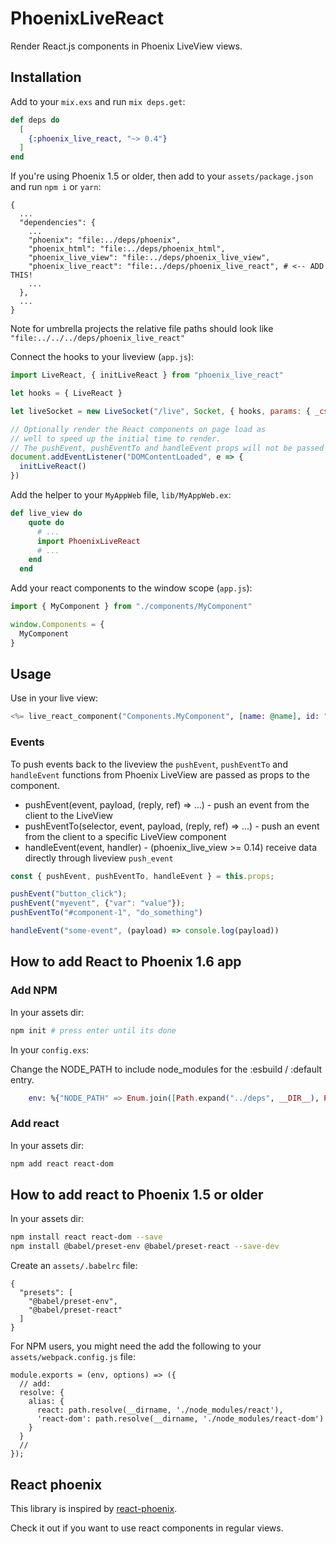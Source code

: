 # PhoenixLiveReact

Render React.js components in Phoenix LiveView views.

## Installation

Add to your `mix.exs` and run `mix deps.get`:

```elixir
def deps do
  [
    {:phoenix_live_react, "~> 0.4"}
  ]
end
```


If you're using Phoenix 1.5 or older, then add to your `assets/package.json` and run `npm i` or `yarn`:

```
{
  ...
  "dependencies": {
    ...
    "phoenix": "file:../deps/phoenix",
    "phoenix_html": "file:../deps/phoenix_html",
    "phoenix_live_view": "file:../deps/phoenix_live_view",
    "phoenix_live_react": "file:../deps/phoenix_live_react", # <-- ADD THIS!
    ...
  },
  ...
}
```

Note for umbrella projects the relative file paths should look like `"file:../../../deps/phoenix_live_react"`

Connect the hooks to your liveview (`app.js`):

```javascript
import LiveReact, { initLiveReact } from "phoenix_live_react"

let hooks = { LiveReact }

let liveSocket = new LiveSocket("/live", Socket, { hooks, params: { _csrf_token: csrfToken } })

// Optionally render the React components on page load as
// well to speed up the initial time to render.
// The pushEvent, pushEventTo and handleEvent props will not be passed here.
document.addEventListener("DOMContentLoaded", e => {
  initLiveReact()
})
```

Add the helper to your `MyAppWeb` file, `lib/MyAppWeb.ex`:

```elixir
def live_view do
    quote do
      # ...
      import PhoenixLiveReact
      # ...
    end
  end
```

Add your react components to the window scope (`app.js`):

```javascript
import { MyComponent } from "./components/MyComponent"

window.Components = {
  MyComponent
}
```

## Usage

Use in your live view:

```elixir
<%= live_react_component("Components.MyComponent", [name: @name], id: "my-component-1") %>
```

### Events

To push events back to the liveview the `pushEvent`, `pushEventTo` and `handleEvent` functions from
Phoenix LiveView are passed as props to the component.

* pushEvent(event, payload, (reply, ref) => ...) - push an event from the client to the LiveView
* pushEventTo(selector, event, payload, (reply, ref) => ...) - push an event from the client to a specific LiveView component
* handleEvent(event, handler) - (phoenix_live_view >= 0.14) receive data directly through liveview `push_event`

```javascript
const { pushEvent, pushEventTo, handleEvent } = this.props;

pushEvent("button_click");
pushEvent("myevent", {"var": "value"});
pushEventTo("#component-1", "do_something")

handleEvent("some-event", (payload) => console.log(payload))
```

## How to add React to Phoenix 1.6 app

### Add NPM

In your assets dir:

```bash
npm init # press enter until its done
```

In your `config.exs`:

Change the NODE_PATH to include node_modules for the :esbuild / :default entry.

```elixir
    env: %{"NODE_PATH" => Enum.join([Path.expand("../deps", __DIR__), Path.expand("../assets/node_modules", __DIR__)], ":")}
```

### Add react

In your assets dir:

```bash
npm add react react-dom
```

## How to add react to Phoenix 1.5 or older 

In your assets dir:

```bash
npm install react react-dom --save
npm install @babel/preset-env @babel/preset-react --save-dev
```

Create an `assets/.babelrc` file:

```
{
  "presets": [
    "@babel/preset-env",
    "@babel/preset-react"
  ]
}
```

For NPM users, you might need the add the following to your `assets/webpack.config.js` file:
```
module.exports = (env, options) => ({
  // add:
  resolve: {
    alias: {
      react: path.resolve(__dirname, './node_modules/react'),
      'react-dom': path.resolve(__dirname, './node_modules/react-dom')
    }
  }
  //
});
```

## React phoenix

This library is inspired by [react-phoenix](https://github.com/geolessel/react-phoenix).

Check it out if you want to use react components in regular views.
